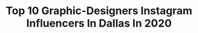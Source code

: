 ---
title: Top 10 Graphic-Designers Instagram Influencers In Dallas In 2020
description: >-
  Find top graphic-designers Instagram influencers in Dallas in 2020. Most popular hashtags: #graphicdesign #photoshop #nba #nfl.
platform: Instagram
profiles:
  - username: "paigeforrest"
    fullname: >-
      Paige Martindell
    location: "United States"
    followers: 11045
    engagement: 773
    commentsToLikes: 0.070908
    id: ck0ucamt0gcsl0i199uow2uol
    verified: false
    hashtags: "#psadventuring, #spreadlove, #lovefromclass, #coolcats"
  - username: "temi.coker"
    fullname: >-
      Temi Coker
    location: "United States"
    followers: 59627
    engagement: 235
    commentsToLikes: 0.024406
    id: ck15px7u5033u0i19yn0mty9x
    verified: false
    hashtags: "#adobe, #temicoker, #artwork, #temixbhm"
  - username: "lunarkris"
    fullname: >-
      🌙 KRIS ✨ DFW Model
    location: "United States"
    followers: 6773
    engagement: 617
    commentsToLikes: 0.065339
    id: ck6tmm1kh838u0j71xawbnzgq
    verified: false
    hashtags: "#makeupinstagram, #dfweventplanner, #makeupinspo, #eatyourheartout"
  - username: "calliecolwick"
    fullname: >-
      Callie Colwick
    location: "United States"
    followers: 11131
    engagement: 461
    commentsToLikes: 0.115332
    id: ck5bvhmr8jnqq0i11lnru2rho
    verified: false
    hashtags: "#rain, #socialdistancing, #quarantinedwithatoddler, #calliecan"
  - username: "redcorn"
    fullname: >-
      Ryan RedCorn
    location: "United States"
    followers: 21739
    engagement: 369
    commentsToLikes: 0.027204
    id: ck0vxwnsk13yp0i19h5gqelui
    verified: false
    hashtags: "#army, #dakota, #blackandwhite, #kofm"
  - username: "srelix"
    fullname: >-
      Mikey Halim
    location: "United States"
    followers: 67165
    engagement: 1049
    commentsToLikes: 0.028020
    id: ck8tbi6mnvs150j78gd4afe13
    verified: false
    hashtags: "#mavericks, #houstonrockets, #knicks, #okcthunder"
  - username: "gillie_edits"
    fullname: >-
      GillieEdits
    location: "United States"
    followers: 14525
    engagement: 1235
    commentsToLikes: 0.011654
    id: ck13d16o8357m0i19vxn12x2y
    verified: false
    hashtags: "#espn, #battlehawks, #bigred, #patrickmahomes"
  - username: "elfusernwv"
    fullname: >-
      EL-Fuser
    location: "United States"
    followers: 23435
    engagement: 243
    commentsToLikes: 0.026070
    id: ck6uhze5ic58u0j71fzx45bas
    verified: false
    hashtags: "#rocklanone, #fearless, #tekashi69, #austin"
  - username: "aqueousband"
    fullname: >-
      Aqueous
    location: "United States"
    followers: 16696
    engagement: 118
    commentsToLikes: 0.035632
    id: ck6tow60lgft40j718cqxevtf
    verified: true
    hashtags: "#springtour, #screenprint, #illustration, #tx"
  - username: "anabeth.jpg"
    fullname: >-
      Anabeth.jpg
    location: "United States"
    followers: 20857
    engagement: 269
    commentsToLikes: 0.076748
    id: ck5q8s75i7qp00i11ivduhogc
    verified: false
    hashtags: "#nataliesoj, #stylevideo, #stopsign, #hutchdesign"
---